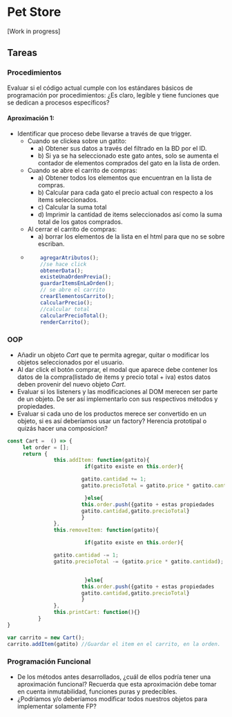 # Pet Store

[Work in progress]

## Tareas
### Procedimientos
Evaluar si el código actual cumple con los estándares básicos de programación por procedimientos: ¿Es claro, legible y tiene funciones que se dedican a procesos específicos?
#### Aproximación 1:
- Identificar que proceso debe llevarse a través de que trigger.
  - Cuando se clickea sobre un gatito:
    - a) Obtener sus datos a través del filtrado en la BD por el ID. 
    - b) Si ya se ha seleccionado este gato antes, solo se aumenta el contador de elementos comprados del gato en la lista de orden.
  - Cuando se abre el carrito de compras:
    - a) Obtener todos los elementos que encuentran en la lista de compras.
    - b) Calcular para cada gato el precio actual con respecto a los items seleccionados.
    - c) Calcular la suma total
    - d) Imprimir la cantidad de items seleccionados así como la suma total de los gatos comprados. 
  - Al cerrar el carrito de compras:
    - a) borrar los elementos de la lista en el  html para que no se sobre escriban.
  - 
    ````javascript
        agregarAtributos();
        //se hace click
        obtenerData();
        existeUnaOrdenPrevia();
        guardarItemsEnLaOrden();
        // se abre el carrito
        crearElementosCarrito();
        calcularPrecio();
        //calcular total
        calcularPrecioTotal();
        renderCarrito();
    ````

### OOP
* Añadir un objeto _Cart_ que te permita agregar, quitar o modificar los objetos seleccionados por el usuario.
* Al dar click el botón comprar, el modal que aparece debe contener los datos de la compra(listado de items y precio total + iva) estos datos deben provenir del nuevo objeto _Cart_.
* Evaluar si los listeners y las modificaciones al DOM merecen ser parte de un objeto. De ser así implementarlo con sus respectivos métodos y propiedades.
* Evaluar si cada uno de los productos merece ser convertido en un objeto, si es así deberíamos usar un factory? Herencia prototipal o quizás hacer una composicion?

```javascript
const Cart =  () => {
     let order = [];
     return {
               this.addItem: function(gatito){
                         if(gatito existe en this.order){

                        gatito.cantidad += 1;
                        gatito.precioTotal = gatito.price * gatito.cantidad;

                         }else{
                        this.order.push({gatito + estas propiedades
                        gatito.cantidad,gatito.precioTotal}
                        }
               },
               this.removeItem: function(gatito){

                         if(gatito existe en this.order){

               gatito.cantidad -= 1;
               gatito.precioTotal -= (gatito.price * gatito.cantidad);


                         }else{
                        this.order.push({gatito + estas propiedades
                        gatito.cantidad,gatito.precioTotal}
                        }
               },
               this.printCart: function(){}
          }
}

var carrito = new Cart();
carrito.addItem(gatito) //Guardar el item en el carrito, en la orden.
```

### Programación Funcional
* De los métodos antes desarrollados, ¿cuál de ellos podría tener una aproximación funcional? Recuerda que esta aproximación debe tomar en cuenta inmutabilidad, funciones puras y predecibles.
* ¿Podríamos y/o deberíamos modificar todos nuestros objetos para implementar solamente FP?
